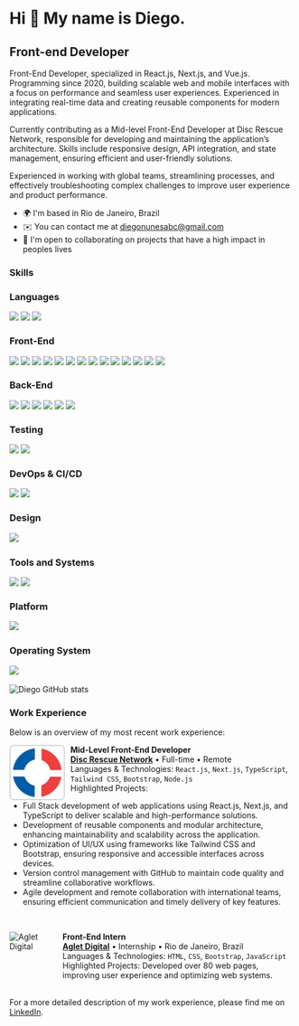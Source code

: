 
Hi 👋 My name is Diego.
==========================

Front-end Developer
-----------------------------

Front-End Developer, specialized in React.js, Next.js, and Vue.js. Programming since 2020, building scalable web and mobile interfaces with a focus on performance and seamless user experiences. Experienced in integrating real-time data and creating reusable components for modern applications.

Currently contributing as a Mid-level Front-End Developer at Disc Rescue Network, responsible for developing and maintaining the application’s architecture. Skills include responsive design, API integration, and state management, ensuring efficient and user-friendly solutions.

Experienced in working with global teams, streamlining processes, and effectively troubleshooting complex challenges to improve user experience and product performance.

* 🌍  I'm based in Rio de Janeiro, Brazil
* ✉️  You can contact me at [diegonunesabc@gmail.com](mailto:diegonunesabc@gmail.com)
* 🤝  I'm open to collaborating on projects that have a high impact in peoples lives

### Skills

<p align="left">

### Languages
<img src="https://img.shields.io/badge/JavaScript-323330?style=for-the-badge&logo=javascript&logoColor=F7DF1E"/> <img src="https://img.shields.io/badge/TypeScript-007ACC?style=for-the-badge&logo=typescript&logoColor=white"/> <img src="https://img.shields.io/badge/GraphQL-E10098?style=for-the-badge&logo=graphql&logoColor=white"/>

### Front-End
<img src="https://img.shields.io/badge/HTML5-E34F26?style=for-the-badge&logo=html5&logoColor=white"/> <img src="https://img.shields.io/badge/CSS3-1572B6?style=for-the-badge&logo=css3&logoColor=white"/> <img src="https://img.shields.io/badge/Sass-CC6699?style=for-the-badge&logo=sass&logoColor=white"/> <img src="https://img.shields.io/badge/React-20232A?style=for-the-badge&logo=react&logoColor=61DAFB"/> <img src="https://img.shields.io/badge/React_Native-20232A?style=for-the-badge&logo=react&logoColor=61DAFB"/> <img src="https://img.shields.io/badge/Vue.js-35495E?style=for-the-badge&logo=vue.js&logoColor=4FC08D"/> <img src="https://img.shields.io/badge/Next.js-000000?style=for-the-badge&logo=next.js&logoColor=white"/> <img src="https://img.shields.io/badge/Tailwind_CSS-38B2AC?style=for-the-badge&logo=tailwind-css&logoColor=white"/> <img src="https://img.shields.io/badge/Bootstrap-563D7C?style=for-the-badge&logo=bootstrap&logoColor=white"/> <img src="https://img.shields.io/badge/Element%20Plus-409EFF?style=for-the-badge&logo=element&logoColor=white"/> <img src="https://img.shields.io/badge/Material%20UI-0081CB?style=for-the-badge&logo=mui&logoColor=white"/> <img src="https://img.shields.io/badge/Redux-764ABC?style=for-the-badge&logo=redux&logoColor=white"/> <img src="https://img.shields.io/badge/Context%20API-007ACC?style=for-the-badge&logo=react&logoColor=white"/> <img src="https://img.shields.io/badge/shadcn/ui-20232A?style=for-the-badge&logo=shadcn&logoColor=61DAFB"/>

### Back-End
<img src="https://img.shields.io/badge/Node.js-43853D?style=for-the-badge&logo=node.js&logoColor=white"/> <img src="https://img.shields.io/badge/MySQL-00000F?style=for-the-badge&logo=mysql&logoColor=white"/> <img src="https://img.shields.io/badge/Firebase-FFCA28?style=for-the-badge&logo=firebase&logoColor=white"/> <img src="https://img.shields.io/badge/Supabase-3ECF8E?style=for-the-badge&logo=supabase&logoColor=white"/> <img src="https://img.shields.io/badge/PostgreSQL-336791?style=for-the-badge&logo=postgresql&logoColor=white"/> <img src="https://img.shields.io/badge/Express.js-000000?style=for-the-badge&logo=express&logoColor=white"/>

### Testing
<img src="https://img.shields.io/badge/Jest-C21325?style=for-the-badge&logo=jest&logoColor=white"/> <img src="https://img.shields.io/badge/Cypress-17202C?style=for-the-badge&logo=cypress&logoColor=white"/>

### DevOps & CI/CD
<img src="https://img.shields.io/badge/Docker-2496ED?style=for-the-badge&logo=docker&logoColor=white"/> <img src="https://img.shields.io/badge/GitHub_Actions-2088FF?style=for-the-badge&logo=github-actions&logoColor=white"/>

### Design
<img src="https://img.shields.io/badge/Figma-F24E1E?style=for-the-badge&logo=figma&logoColor=white"/>

### Tools and Systems
<img src="https://img.shields.io/badge/GIT-E44C30?style=for-the-badge&logo=git&logoColor=white"/> <img src="https://img.shields.io/badge/Visual_Studio_Code-0078D4?style=for-the-badge&logo=visual%20studio%20code&logoColor=white"/>

### Platform
<img src="https://img.shields.io/badge/iOS-000000?style=for-the-badge&logo=ios&logoColor=white"/>

### Operating System
<img src="https://img.shields.io/badge/macOS-000000?style=for-the-badge&logo=apple&logoColor=white"/>

 ![Diego GitHub stats](https://github-readme-stats.vercel.app/api?username=DiegoNunes05&show_icons=true&theme=radical)


### Work Experience

Below is an overview of my most recent work experience:

[<img align="left" height="94px" width="94px" alt="Disc Rescue Network" src="https://raw.githubusercontent.com/DiegoNunes05/DiegoNunes05/main/images/disc-rescue-network-logo.jpeg" style="border: 2px solid #d1d5db; border-radius: 8px; margin-right: 10px;"/>](https://discrescuenetwork.com/)

**Mid-Level Front-End Developer** \
[**Disc Rescue Network**](https://www.discrescuenetwork.com/) • Full-time • Remote \
Languages & Technologies: `React.js`, `Next.js`, `TypeScript`, `Tailwind CSS`, `Bootstrap`, `Node.js` \
Highlighted Projects:
- Full Stack development of web applications using React.js, Next.js, and TypeScript to deliver scalable and high-performance solutions.
- Development of reusable components and modular architecture, enhancing maintainability and scalability across the application.
- Optimization of UI/UX using frameworks like Tailwind CSS and Bootstrap, ensuring responsive and accessible interfaces across devices.
- Version control management with GitHub to maintain code quality and streamline collaborative workflows.
- Agile development and remote collaboration with international teams, ensuring efficient communication and timely delivery of key features. 
<br/>

[<img align="left" height="94px" width="94px" alt="Aglet Digital" src="https://aglet.com.br/logo.png"/>](https://aglet.com.br/)

**Front-End Intern** \
[**Aglet Digital**](https://www.linkedin.com/company/aglet-digital/posts/?feedView=all/) • Internship • Rio de Janeiro, Brazil \
Languages & Technologies: `HTML`, `CSS`, `Bootstrap`, `JavaScript` \
Highlighted Projects: Developed over 80 web pages, improving user experience and optimizing web systems. \
<br/>

For a more detailed description of my work experience, please find me on [LinkedIn](https://www.linkedin.com/in/diegonsp/).


